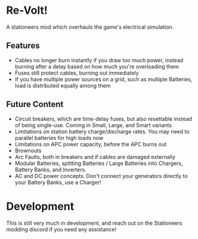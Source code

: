 # Re-Volt!

A stationeers mod which overhauls the game's electrical simulation.

## Features 
- Cables no longer burn instantly if you draw too much power, instead burning after a delay based on how much you're overloading them
- Fuses still protect cables, burning out immediately
- If you have multiple power sources on a grid, such as multiple Batteries, load is distributed equally among them


## Future Content
- Circuit breakers, which are time-delay fuses, but also resettable instead of being single-use.  Coming in Small, Large, and Smart variants
- Limitations on station battery charge/discharge rates.  You may need to parallel batteries for high loads now
- Limitations on APC power capacity, before the APC burns out
- Brownouts
- Arc Faults, both in breakers and if cables are damaged externally
- Modular Batteries, splitting Batteries / Large Batteries into Chargers, Battery Banks, and Inverters.
- AC and DC power concepts.  Don't connect your generators directly to your Battery Banks, use a Charger!

# Development

This is still very much in development, and reach out on the Stationeers modding discord if you need any assistance!
